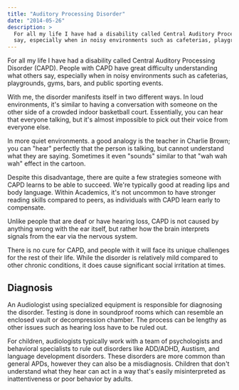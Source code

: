 ```yaml
---
title: "Auditory Processing Disorder"
date: "2014-05-26"
description: >
  For all my life I have had a disability called Central Auditory Processing Disorder (CAPD). People with CAPD have great difficulty understanding what others 
  say, especially when in noisy environments such as cafeterias, playgrounds, gyms, bars, and public sporting events.
---
```


For all my life I have had a disability called Central Auditory Processing Disorder (CAPD). People with CAPD have great difficulty understanding what others 
say, especially when in noisy environments such as cafeterias, playgrounds, gyms, bars, and public sporting events.

With me, the disorder manifests itself in two different ways. In loud environments, it's similar to having a conversation with someone on the other side of 
a crowded indoor basketball court. Essentially, you can hear that everyone talking, but it's almost impossible to pick out their voice from everyone else.

In more quiet environments. a good analogy is the teacher in Charlie Brown; you can "hear" perfectly that the person is talking, but cannot understand what 
they are saying. Sometimes it even "sounds" similar to that "wah wah wah" effect in the cartoon.

Despite this disadvantage, there are quite a few strategies someone with CAPD learns to be able to succeed. We're typically good at reading lips and body 
language. Within Academics, it's not uncommon to have stronger reading skills compared to peers, as individuals with CAPD learn early to compensate.

Unlike people that are deaf or have hearing loss, CAPD is not caused by anything wrong with the ear itself, but rather how the brain interprets signals from 
the ear via the nervous system.

There is no cure for CAPD, and people with it will face its unique challenges for the rest of their life. While the disorder is relatively mild compared to 
other chronic conditions, it does cause significant social irritation at times.

## Diagnosis

An Audiologist using specialized equipment is responsible for diagnosing the disorder. Testing is done in soundproof rooms which can resemble an enclosed vault 
or decompression chamber. The process can be lengthy as other issues such as hearing loss have to be ruled out.

For children, audiologists typically work with a team of psychologists and behavioral specialists to rule out disorders like ADD/ADHD, Austism, and language 
development disorders. These disorders are more common than general APDs, however they can also be a misdiagnosis. Children that don't understand what they hear 
can act in a way that's easily misinterpreted as inattentiveness or poor behavior by adults.
